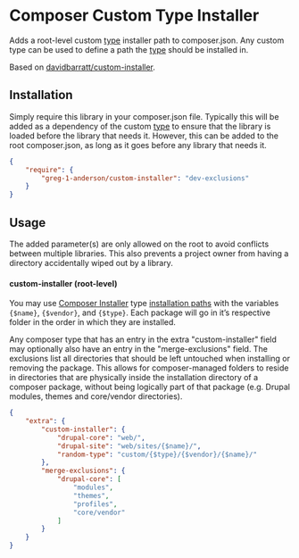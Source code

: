 Composer Custom Type Installer
==============================
Adds a root-level custom [type](https://getcomposer.org/doc/04-schema.md#type) installer path to composer.json. Any custom type can be used to define a path the [type](https://getcomposer.org/doc/04-schema.md#type) should be installed in.

Based on [davidbarratt/custom-installer](https://github.com/davidbarratt/custom-installer).

## Installation
Simply require this library in your composer.json file. Typically this will be added as a dependency of the custom [type](https://getcomposer.org/doc/04-schema.md#type) to ensure that the library is loaded before the library that needs it. However, this can be added to the root composer.json, as long as it goes before any library that needs it.
```json
{
    "require": {
        "greg-1-anderson/custom-installer": "dev-exclusions"
    }
}
```

## Usage
The added parameter(s) are only allowed on the root to avoid conflicts between multiple libraries. This also prevents a project owner from having a directory accidentally wiped out by a library.

#### custom-installer (root-level)
You may use [Composer Installer](https://github.com/composer/installers) type [installation paths](https://github.com/composer/installers#custom-install-paths) with the variables `{$name}`, `{$vendor}`, and `{$type}`. Each package will go in it’s respective folder in the order in which they are installed.

Any composer type that has an entry in the extra "custom-installer" field
may optionally also have an entry in the "merge-exclusions" field.  The
exclusions list all directories that should be left untouched when
installing or removing the package.  This allows for composer-managed
folders to reside in directories that are physically inside the
installation directory of a composer package, without being logically
part of that package (e.g. Drupal modules, themes and core/vendor
directories).

```json
{
    "extra": {
        "custom-installer": {
            "drupal-core": "web/",
            "drupal-site": "web/sites/{$name}/",
            "random-type": "custom/{$type}/{$vendor}/{$name}/"
        },
        "merge-exclusions": {
            "drupal-core": [
                "modules",
                "themes",
                "profiles",
                "core/vendor"
            ]
        }
    }
}
```
